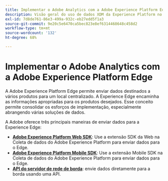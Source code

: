 ```yaml
---
title: Implementar o Adobe Analytics com a Adobe Experience Platform Edge
description: Visão geral do uso de dados XDM da Experience Platform no Adobe Analytics
exl-id: 7d8de761-86e3-499a-932c-eb27edd5f1a3
source-git-commit: 9e20c5e6470ca5bec823e8ef6314468648c458d2
workflow-type: tm+mt
source-wordcount: '132'
ht-degree: 68%

---
```


# Implementar o Adobe Analytics com a Adobe Experience Platform Edge

A Adobe Experience Platform Edge permite enviar dados destinados a vários produtos para um local centralizado. A Experience Edge encaminha as informações apropriadas para os produtos desejados. Esse conceito permite consolidar os esforços de implementação, especialmente abrangendo várias soluções de dados.

A Adobe oferece três principais maneiras de enviar dados para a Experience Edge:

* **[Adobe Experience Platform Web SDK](web-sdk/overview.md)**: Use a extensão SDK da Web na Coleta de dados do Adobe Experience Platform para enviar dados para o Edge.
* **[Adobe Experience Platform Mobile SDK](mobile-sdk/overview.md)**: Use a extensão Mobile SDK na Coleta de dados do Adobe Experience Platform para enviar dados para o Edge.
* **[API do servidor de rede de borda](edge-api/overview.md)**: envie dados diretamente para a borda usando uma API.

